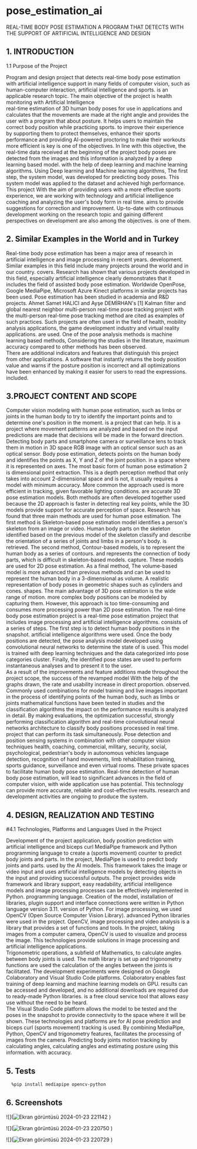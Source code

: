 # pose_estimation_ai
REAL-TIME BODY POSE ESTIMATION   A PROGRAM THAT DETECTS WITH THE SUPPORT OF ARTIFICIAL INTELLIGENCE AND  DESIGN
## 1. INTRODUCTION  

1.1 Purpose of the Project   

Program and design project that detects real-time body pose estimation with artificial intelligence support 
in many fields of computer vision, such as human-computer interaction, artificial intelligence and sports. 
is an applicable research topic. The main objective of the project is health monitoring with Artificial Intelligence  
real-time estimation of 3D human body poses for use in applications 
and calculates that the movements are made at the right angle and provides the user with a program that 
about posture. It helps users to maintain the correct body position while practicing sports. 
to improve their experience by supporting them to protect themselves, enhance their sports performance and 
providing AI-powered proctoring to make their workouts more efficient is key 
is one of the objectives. In line with this objective, the real-time data received at the beginning of the project 
body poses are detected from the images and this information is analyzed by a deep learning based model. 
with the help of deep learning and machine learning algorithms. Using Deep learning and Machine learning algorithms, 
The first step, the system model, was developed for predicting body poses. This 
system model was applied to the dataset and achieved high performance. This project 
With the aim of providing users with a more effective sports experience, we are working with technology and artificial intelligence 
coaching and analyzing the user's body form in real time. 
aims to provide suggestions for correction and improvement. Up-to-date with continuous development 
working on the research topic and gaining different perspectives on development are also among the objectives. 
is one of them. 
## 2. Similar Examples in the World and in Turkey  

Real-time body pose estimation has been a major area of research in artificial intelligence and image processing in recent years. 
development. Similar examples in this field include many projects around the world and in our country. 
covers. Research has shown that various projects developed in this field, especially artificial intelligence 
clearly demonstrates that it includes the field of assisted body pose estimation. Worldwide 
OpenPose, Google MediaPipe, Microsoft Azure Kinect platforms in similar projects 
has been used. Pose estimation has been studied in academia and R&D projects. 
Ahmet Samet HALICI and Ayşe DEMİRHAN's [1] Kalman filter and global nearest neighbor 
multi-person real-time pose tracking project with the multi-person real-time pose tracking method 
are cited as examples of such practices. Such projects are often used in the field of health, mobility 
analysis applications, the game development industry and virtual reality applications. 
are used. One of the pose analysis methods is machine learning based methods, 
Considering the studies in the literature, maximum accuracy compared to other methods 
has been observed.  
There are additional indicators and features that distinguish this project from other applications. 
A software that instantly returns the body position value and warns if the posture position is incorrect 
and all optimizations have been enhanced by making it easier for users to read the expressions. 
included.
  
## 3.PROJECT CONTENT AND SCOPE 

Computer vision modeling with human pose estimation, such as limbs or joints in the human body 
to try to identify the important points and to determine one's position in the moment. 
is a project that can help. It is a project where movement patterns are analyzed and based on the input 
predictions are made that decisions will be made in the forward direction. Detecting body parts and 
smartphone camera or surveillance lens to track them in motion in 3D space 
RGB image with an optical sensor such as an optical sensor. Body pose estimation, 
detects points on the human body and identifies the points as X, Y and Z of the joint position. 
in a space where it is represented on axes. The most basic form of human pose estimation 2 
is dimensional point extraction. This is a depth perception method that only takes into account 2-dimensional space and 
is not, it usually requires a model with minimum accuracy. More common 
the approach used is more efficient in tracking, given favorable lighting conditions. 
are accurate 3D pose estimation models. Both methods are often developed together 
used because the 2D approach is faster in detecting real key points, while the 3D 
models provide support for accurate perception of space. 
Research has found that three main methods are used for human pose estimation. The first method is 
Skeleton-based pose estimation model identifies a person's skeleton from an image or video. Human 
body parts on the skeleton identified based on the previous model of the skeleton 
classify and describe the orientation of a series of joints and limbs in a person's body. 
is retrieved. The second method, Contour-based models, is to represent the human body as a series of contours. 
and represents the connection of body parts, which is difficult in skeleton-based models. 
capture. These models are used for 2D pose estimation. As a final method, 
The volume-based model is more advanced than previous methods and can be used to represent the human body in a 3-dimensional 
as volume. A realistic representation of body poses in geometric shapes such as cylinders and cones. 
shapes. The main advantage of 3D pose estimation is the wide range of motion. 
more complex body positions can be modeled by capturing them. However, this approach is too 
time-consuming and consumes more processing power than 2D pose estimation. 
The real-time body pose estimation project is a real-time pose estimation project that includes image processing and artificial intelligence algorithms. 
consists of a series of steps. The first step is to detect human body positions in the snapshot. 
artificial intelligence algorithms were used. Once the body positions are detected, the pose 
analysis model developed using convolutional neural networks to determine the state of 
is used. This model is trained with deep learning techniques and the data categorized into pose categories 
cluster. Finally, the identified pose states are used to perform instantaneous analyses and 
to present it to the user.   
As a result of the improvements and feature additions made throughout the project scope, the success of the revamped model 
With the help of the graphs drawn, the rate and usability increase in direct proportion. 
observed. Commonly used combinations for model training and live images 
important in the process of identifying points of the human body, such as limbs or joints 
mathematical functions have been tested in studies and the classification algorithms 
the impact on the performance results is analyzed in detail. By making evaluations, the optimization 
successful, strongly performing classification algorithm and real-time convolutional neural 
networks architecture to classify body positions processed in real time. 
project that can perform its task simultaneously. 
Pose detection and position sensing systems in combination with other computer vision techniques 
health, coaching, commercial, military, security, social, psychological, pedestrian's body in autonomous vehicles 
language detection, recognition of hand movements, limb rehabilitation training, sports guidance, 
surveillance and even virtual rooms. These private spaces 
to facilitate human body pose estimation. Real-time detection of human body pose estimation, 
will lead to significant advances in the field of computer vision, with wide application use 
has potential. This technology can provide more accurate, reliable and cost-effective results. 
research and development activities are ongoing to produce the system. 
## 4. DESIGN, REALIZATION AND TESTING 

#4.1 Technologies, Platforms and Languages Used in the Project  

Development of the project application, body position prediction with artificial intelligence and biceps curl 
MediaPipe framework and Python programming language to create a (sports movement) counter 
to predict body joints and parts. In the project, MediaPipe is used to predict body joints and parts. 
used by the AI models. This framework takes the image or video input and uses artificial intelligence models 
by detecting objects in the input and providing successful outputs. 
The project provides wide framework and library support, easy readability, artificial intelligence 
models and image processing processes can be effectively implemented in Python. 
programming language. Creation of the model, installation of libraries, plugin 
support and interface connections were written in Python language version 3.11. 
version of Python. 
For image processing, we used OpenCV (Open Source Computer Vision Library). 
advanced Python libraries were used in the project. OpenCV, image processing and video analysis 
is a library that provides a set of functions and tools. In the project, taking images from a computer camera, 
OpenCV is used to visualize and process the image. This 
technologies provide solutions in image processing and artificial intelligence applications.  
Trigonometric operations, a subfield of Mathematics, to calculate angles between body joints 
is used. The math library is set up and trigonometry functions are used 
the calculation of the angles between the joints is facilitated. The development experiments were designed on Google Colaboratory and Visual Studio Code platforms. 
Colaboratory enables fast training of deep learning and machine learning models on GPU. 
results can be accessed and developed, and no additional downloads are required due to ready-made Python libraries. 
is a free cloud service tool that allows easy use without the need to be heard.  
The Visual Studio Code platform allows the model to be tested and the poses in the snapshot 
to provide connectivity to the space where it will be shown. These technologies and platforms are 
for AI pose prediction and biceps curl (sports movement) tracking 
is used. By combining MediaPipe, Python, OpenCV and trigonometry features, 
facilitates the processing of images from the camera. Predicting body joints 
motion tracking by calculating angles, calculating angles and estimating posture using this information. 
with accuracy.
## 5. Tests

```bash
  %pip install mediapipe opencv-python 
```

  
## 6. Screenshots


![](![Ekran görüntüsü 2024-01-23 221142](https://github.com/meryemozlem/pose_estimation_ai/assets/82104183/940cdf98-6ebb-4bc1-850d-e1d64e07fc12)
)

![](![Ekran görüntüsü 2024-01-23 220750](https://github.com/meryemozlem/pose_estimation_ai/assets/82104183/ebb03c1c-acaf-4fa9-8d9a-9a0ae36d77c4)
)

![](![Ekran görüntüsü 2024-01-23 220729](https://github.com/meryemozlem/pose_estimation_ai/assets/82104183/a7b52df6-1c13-42d6-abd3-3417ee955c2a)
)


